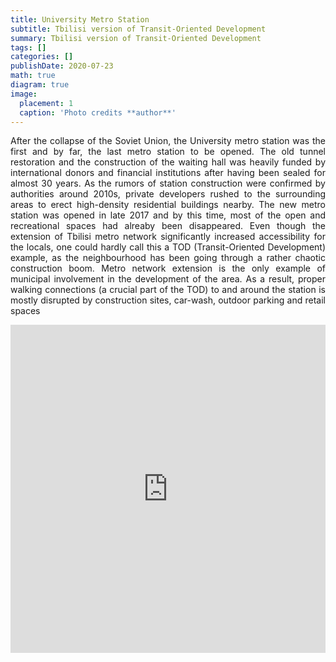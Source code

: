 ```yaml
---
title: University Metro Station
subtitle: Tbilisi version of Transit-Oriented Development
summary: Tbilisi version of Transit-Oriented Development
tags: []
categories: []
publishDate: 2020-07-23
math: true
diagram: true
image:
  placement: 1
  caption: 'Photo credits **author**'
---
```


<p align="justify">
After the collapse of the Soviet Union, the University metro station was the first and by far, the last metro station to be opened. 
The old tunnel restoration and the construction of the waiting hall was heavily funded by international donors and financial institutions after having been sealed for almost 30 years.
As the rumors of station construction were confirmed by authorities around 2010s, private developers rushed to the surrounding areas to erect high-density residential buildings nearby.
The new metro station was opened in late 2017 and by this time, most of the open and recreational spaces had alreaby been disappeared.
Even though the extension of Tbilisi metro network significantly increased accessibility for the locals, one could hardly call this a TOD (Transit-Oriented Development) example, as the neighbourhood has been going through a rather chaotic construction boom. Metro network extension is the only example of municipal involvement in the development of the area. As a result, proper walking connections (a crucial part of the TOD) to and around the station is mostly disrupted by construction sites, car-wash, outdoor parking and retail spaces </p> 

<div><iframe frameborder="0" class="juxtapose" width="100%" height="525" src="https://cdn.knightlab.com/libs/juxtapose/latest/embed/index.html?uid=64e4547a-cd06-11ea-bf88-a15b6c7adf9a"></iframe></div>



